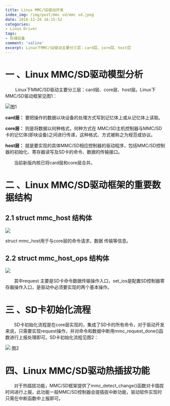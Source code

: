 ```yaml
---
title: Linux MMC/SD驱动开发
index_img: /img/post/mmc sd/mmc sd.jpeg
date: 2018-12-26 16:15:52
categories:
- Linux Driver
tags:
- 存储设备
comment: 'valine'
excerpt: Linux下MMC/SD驱动主要分三层：card层、core层、host层
---
```


<!--more-->

# 一 、Linux MMC/SD驱动模型分析
        Linux下MMC/SD驱动主要分三层：card层、core层、host层。Linux下MMC/SD驱动框架见图1：

![ 图1](1.png)

**card层：**
要把操作的数据以块设备的处理方式写到记忆体上或从记忆体上读取。

**core层：**
则是将数据以何种格式，何种方式在 MMC/SD主机控制器与MMC/SD卡的记忆体\(即块设备\)之间进行传递，这种格式、方式被称之为规范或协议。 

**host层：**
就是要实现的具体MMC/SD相应控制器的驱动程序，包括MMC/SD控制器的初始化、寄存器读写及SD卡的命令、数据的传输接口。

       当前新版内核已将card层和core层合并。

# 二 、Linux MMC/SD驱动框架的重要数据结构
## 2.1 struct mmc\_host 结构体

![](2.1.png)

struct mmc\_host用于与core层的命令请求，数据 传输等信息。

## 2.2 struct mmc\_host\_ops 结构体

![](2.2.png)

       其中request 主要是SD卡命令数据传输操作入口，set\_ios是配置SD控制器寄存器操作入口，是驱动中必须要实现的两个基本操作。

# 三 、SD卡初始化流程
       SD卡初始化流程是在core层实现的，集成了SD卡的所有命令，对于驱动开发来说，只需要实现request操作，并对命令和数据中断用mmc\_request\_done\(\)函数进行上报处理即可。SD卡初始化流程见图2：

![ 图2](2.png)

# 四、Linux MMC/SD驱动热插拔功能
       对于热插拔功能，MMC/SD框架提供了mmc\_detect\_change\(\)函数对卡插拔时间进行上报，此功能一般MMC/SD控制器会提插拔中断功能，驱动软件实现时只需在中断函数中上报即可。
